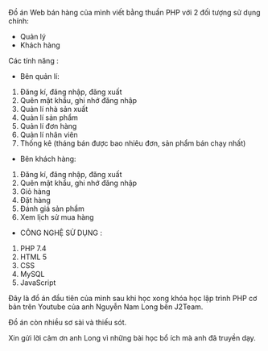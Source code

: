 Đồ án Web bán hàng của mình viết bằng thuần PHP với 2 đối tượng sử dụng chính:
+ Quản lý
+ Khách hàng

Các tính năng :

+ Bên quản lí:
1. Đăng kí, đăng nhập, đăng xuất
2. Quên mật khẩu, ghi nhớ đăng nhập
3. Quản lí nhà sản xuất
4. Quản lí sản phẩm
5. Quản lí đơn hàng
6. Quản lí nhân viên
7. Thống kê (tháng bán được bao nhiêu đơn, sản phẩm bán chạy nhất)
  
+ Bên khách hàng:
1. Đăng kí, đăng nhập, đăng xuất
2. Quên mật khẩu, ghi nhớ đăng nhập
3. Giỏ hàng
4. Đặt hàng
5. Đánh giá sản phẩm
6. Xem lịch sử mua hàng

+ CÔNG NGHỆ SỬ DỤNG :
1. PHP 7.4
2. HTML 5
3. CSS
4. MySQL
5. JavaScript

Đây là đồ án đầu tiên của mình sau khi học xong khóa học lập trình PHP cơ bản trên Youtube của anh Nguyễn Nam Long bên J2Team.

Đồ án còn nhiều sơ sài và thiếu sót.

Xin gửi lời cảm ơn anh Long vì những bài học bổ ích mà anh đã truyền dạy.
